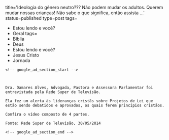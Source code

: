 title='Ideologia do gênero neutro??? Não podem mudar os adultos. Querem mudar nossas crianças! Não sabe o que significa, então assista &#8230;'
status=published
type=post
tags=
  - Estou lendo e você?
  - Geral
tags=
  - Bíblia
  - Deus
  - Estou lendo e você?
  - Jesus Cristo
  - Jornada
~~~~~~
<!-- google_ad_section_start -->



Dra. Damares Alves, Advogada, Pastora e Assessora Parlamentar foi entrevistada pela Rede Super de Televisão.

Ela fez um alerta às lideranças cristãs sobre Projetos de Lei que estão sendo debatidos e aprovados, os quais ferem princípios cristãos.

Confira o vídeo composto de 4 partes.

Fonte: Rede Super de Televisão, 30/05/2014

<!-- google_ad_section_end -->